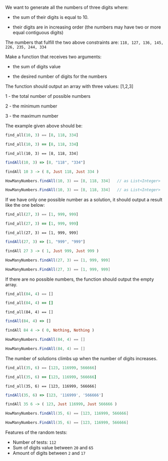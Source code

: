 We want to generate all the numbers of three digits where:

- the sum of their digits is equal to 10.

- their digits are in increasing order (the numbers may have two or more equal contiguous digits)

The numbers that fulfill the two above constraints are: ```118, 127, 136, 145, 226, 235, 244, 334```

Make a function that receives two arguments:

- the sum of digits value 

- the desired number of digits for the numbers

The function should output an array with three values: \[1,2,3\]

1 - the total number of possible numbers

2 - the minimum number

3 - the maximum number

The example given above should be:

```python
find_all(10, 3) == [8, 118, 334]
```
```ruby
find_all(10, 3) == [8, 118, 334]
```
```crystal
find_all(10, 3) == [8, 118, 334]
```
```javascript
findAll(10, 3) => [8, "118", "334"]
```
```haskell
findAll 10 3 -> ( 8, Just 118, Just 334 )
```
```java
HowManyNumbers.findAll(10, 3) == [8, 118, 334]   // as List<Integer>
```
```csharp
HowManyNumbers.FindAll(10, 3) == [8, 118, 334]   // as List<Integer>
```

If we have only one possible number as a solution, it should output a result like the one below:

```python
find_all(27, 3) == [1, 999, 999]
```
```ruby
find_all(27, 3) == [1, 999, 999]
```
```crystal
find_all(27, 3) == [1, 999, 999]
```
```javascript
findAll(27, 3) => [1, "999", "999"]
```
```haskell
findAll 27 3 -> ( 1, Just 999, Just 999 )
```
```java
HowManyNumbers.findAll(27, 3) == [1, 999, 999]
```
```csharp
HowManyNumbers.FindAll(27, 3) == [1, 999, 999]
```

If there are no possible numbers, the function should output the empty array.

```python
find_all(84, 4) == []
```
```ruby
find_all(84, 4) == []
```
```crystal
find_all(84, 4) == []
```
```javascript
findAll(84, 4) => []
```
```haskell
findAll 84 4 -> ( 0, Nothing, Nothing )
```
```java
HowManyNumbers.findAll(84, 4) == []
```
```csharp
HowManyNumbers.FindAll(84, 4) == []
```

The number of solutions climbs up when the number of digits increases.

```python
find_all(35, 6) == [123, 116999, 566666]
```
```ruby
find_all(35, 6) == [123, 116999, 566666]
```
```crystal
find_all(35, 6) == [123, 116999, 566666]
```
```javascript
findAll(35, 6) => [123, '116999', '566666']
```
```haskell
findAll 35 6 -> ( 123, Just 116999, Just 566666 )
```
```java
HowManyNumbers.findAll(35, 6) == [123, 116999, 566666]
```
```csharp
HowManyNumbers.FindAll(35, 6) == [123, 116999, 566666]
```

Features of the random tests:

* Number of tests: `112`
* Sum of digits value between `20` and `65`
* Amount of digits between `2` and `17`